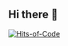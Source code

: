 ## Hi there 👋

[![Hits-of-Code](https://hitsofcode.com/github/logicnow/msp-rmm-server?branch=integration)](https://hitsofcode.com/github/Nathan03nable/msp-rmm-server/view?branch=integration)
<!--
**Nathan03nable/Nathan03nable** is a ✨ _special_ ✨ repository because its `README.md` (this file) appears on your GitHub profile.

Here are some ideas to get you started:

- 🔭 I’m currently working on ...
- 🌱 I’m currently learning ...
- 👯 I’m looking to collaborate on ...
- 🤔 I’m looking for help with ...
- 💬 Ask me about ...
- 📫 How to reach me: ...
- 😄 Pronouns: ...
- ⚡ Fun fact: ...
-->
